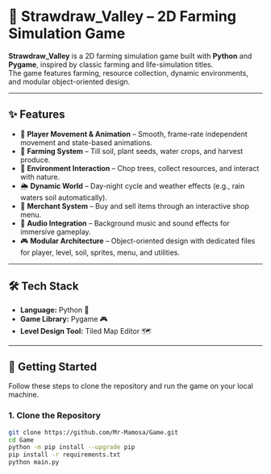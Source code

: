 # 🌱 Strawdraw_Valley – 2D Farming Simulation Game

**Strawdraw_Valley** is a 2D farming simulation game built with **Python** and **Pygame**, inspired by classic farming and life-simulation titles.  
The game features farming, resource collection, dynamic environments, and modular object-oriented design.

---

## ✨ Features

- 🚶 **Player Movement & Animation** – Smooth, frame-rate independent movement and state-based animations.  
- 🌾 **Farming System** – Till soil, plant seeds, water crops, and harvest produce.  
- 🌳 **Environment Interaction** – Chop trees, collect resources, and interact with nature.  
- 🌦️ **Dynamic World** – Day-night cycle and weather effects (e.g., rain waters soil automatically).  
- 🛒 **Merchant System** – Buy and sell items through an interactive shop menu.  
- 🎵 **Audio Integration** – Background music and sound effects for immersive gameplay.  
- 🎮 **Modular Architecture** – Object-oriented design with dedicated files for player, level, soil, sprites, menu, and utilities.  

---

## 🛠️ Tech Stack

- **Language:** Python 🐍  
- **Game Library:** Pygame 🎮  
- **Level Design Tool:** Tiled Map Editor 🗺️  

---
## 🚀 Getting Started

Follow these steps to clone the repository and run the game on your local machine.

### 1. Clone the Repository
```bash
git clone https://github.com/Mr-Mamosa/Game.git
cd Game
python -m pip install --upgrade pip
pip install -r requirements.txt
python main.py







